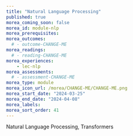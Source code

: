 ```yaml
---
title: "Natural Language Processing"
published: true
morea_coming_soon: false
morea_id: module-nlp
morea_prerequisites:
morea_outcomes:
  # - outcome-CHANGE-ME
morea_readings:
  # - reading-CHANGE-ME
morea_experiences:
	- lec-nlp
morea_assessments:
  # - assessment-CHANGE-ME
morea_type: module
morea_icon_url: /morea/CHANGE-ME/CHANGE-ME.png
morea_start_date: "2024-03-25"
morea_end_date: "2024-04-08"
morea_labels:
morea_sort_order: 41
---
```


Natural Language Processing, Transformers
